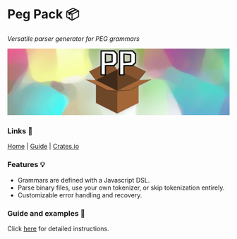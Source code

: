 # Peg Pack 📦

*Versatile parser generator for PEG grammars*

![Peg Pack banner](banner.png)

### Links 🔗

[Home](http://peg-pack.netlify.app) | [Guide](https://peg-pack.netlify.app/docs/guide/background) | [Crates.io](https://crates.io/crates/peg-pack)

### Features 💡

* Grammars are defined with a Javascript DSL.
* Parse binary files, use your own tokenizer, or skip tokenization entirely.
* Customizable error handling and recovery.

### Guide and examples 📖

Click [here](http://peg-pack.netlify.app/docs/guide) for detailed instructions.